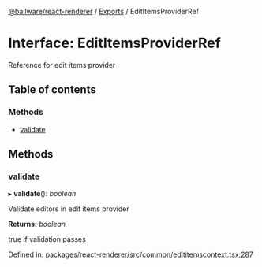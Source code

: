 [@ballware/react-renderer](../README.md) / [Exports](../modules.md) / EditItemsProviderRef

# Interface: EditItemsProviderRef

Reference for edit items provider

## Table of contents

### Methods

- [validate](edititemsproviderref.md#validate)

## Methods

### validate

▸ **validate**(): *boolean*

Validate editors in edit items provider

**Returns:** *boolean*

true if validation passes

Defined in: [packages/react-renderer/src/common/edititemscontext.tsx:287](https://github.com/ballware/ballware-client/blob/88ab695/packages/react-renderer/src/common/edititemscontext.tsx#L287)
